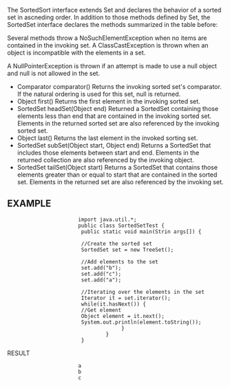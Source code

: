 The SortedSort interface extends Set and declares the behavior of a sorted set in ascneding order. In addition to those
methods defined by Set, the SortedSet interface declares the methods summarized in the table before:

Several methods throw a NoSuchElementException when no items are contained in the invoking set. A ClassCastException 
is thrown when an object is incompatible with the elements in a set. 

A NullPointerException is thrown if an attempt is made to use a null object  and null is not allowed in the set.

- Comparator comparator()
  Returns the invoking sorted set's comparator. If the natural ordering is used for this set, null is returned.
- Object first()
  Returns the first element in the invoking sorted set.
- SortedSet headSet(Object end)
  Returned a SortedSet containing those elements less than end that are contained in the invoking sorted set. Elements in
  the returned sorted set are also referenced by the invoking sorted set.
- Object last()
  Returns the last element in the invoked sorting set.
- SortedSet subSet(Object start, Object end)
  Returns a SortedSet that includes those elements between start and end. Elements in the returned collection are also
  referenced by the invoking object.
- SortedSet tailSet(Object start)
  Returns a SortedSet that contains those elements greater than or equal to start that are contained in the sorted set.
  Elements in the returned set are also referenced by the invoking set.
  
<h2>EXAMPLE</h2>  

                           import java.util.*;
                           public class SortedSetTest {
                            public static void main(Strin args[]) {
                            
                            //Create the sorted set
                            SortedSet set = new TreeSet();
                            
                            //Add elements to the set
                            set.add("b");
                            set.add("c");
                            set.add("a");
                            
                            //Iterating over the elements in the set
                            Iterator it = set.iterator();
                            while(it.hasNext()) {
                            //Get element
                            Object element = it.next();
                            System.out.println(element.toString());
                                         }
                                    }
                            }
                            
RESULT

                           a
                           b
                           c
